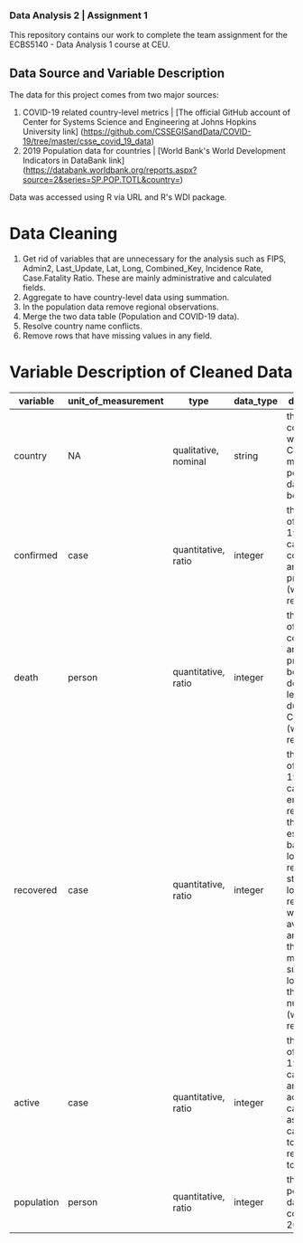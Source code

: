 
### Data Analysis 2 | Assignment 1
This repository contains our work to complete the team assignment for the ECBS5140 - Data Analysis 1 course at CEU.

## Data Source and Variable Description

The data for this project comes from two major sources:

1. COVID-19 related country-level metrics | [The official GitHub account of Center for Systems Science and Engineering at Johns Hopkins University link] (https://github.com/CSSEGISandData/COVID-19/tree/master/csse_covid_19_data)
2. 2019 Population data for countries | [World Bank's World Development Indicators in DataBank link] (https://databank.worldbank.org/reports.aspx?source=2&series=SP.POP.TOTL&country=)

Data was accessed using R via URL and R's WDI package.

# Data Cleaning

1. Get rid of variables that are unnecessary for the analysis such as FIPS, Admin2, Last_Update, Lat, Long, Combined_Key, Incidence Rate, Case.Fatality Ratio.
These are mainly administrative and calculated fields.
2. Aggregate to have country-level data using summation.
3. In the population data remove regional observations.
4. Merge the two data table (Population and COVID-19 data).
5. Resolve country name conflicts.
6. Remove rows that have missing values in any field.







# Variable Description of Cleaned Data

| variable   | unit_of_measurement | type                 | data_type | description                                                                                                                                                                                                                                           | example |
|------------|---------------------|----------------------|-----------|-------------------------------------------------------------------------------------------------------------------------------------------------------------------------------------------------------------------------------------------------------|---------|
| country    | NA                  | qualitative, nominal | string    | the specific country to which   COVID metrics and population data belongs                                                                                                                                                                             | Austria |
| confirmed  | case                | quantitative, ratio  | integer   | the number of   COVID-19 infection cases confirmed and probable  (where reported)                                                                                                                                                                     | 31827   |
| death      | person              | quantitative, ratio  | integer   | the number of   persons confirmed and probable to be deceased at least partly due to COVID-19   (where reported)                                                                                                                                      | 750     |
| recovered  | case                | quantitative, ratio  | integer   | the number of   COVID-19 infection cases that ended with recovery, these are estimates based   on local media reports, and state and local reporting when available, and   therefore may be substantially lower than the true number (where reported) | 26257   |
| active     | case                | quantitative, ratio  | integer   | the number of   COVID-19 infection cases that are still active, calculated as (total cases -   total recovered - total deaths)                                                                                                                        | 4820    |
| population | person              | quantitative, ratio  | integer   | the population   data of the country for 2019                                                                                                                                                                                                         | 8877067 |